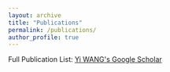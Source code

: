 ```yaml
---
layout: archive
title: "Publications"
permalink: /publications/
author_profile: true
---
```


Full Publication List: [Yi WANG's Google Scholar](https://scholar.google.com.hk/citations?user=k2-vv-MAAAAJ&hl=zh-CN&oi=ao)

